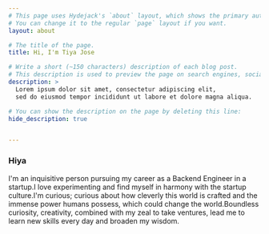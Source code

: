 ```yaml
---
# This page uses Hydejack's `about` layout, which shows the primary author's picture and about text at the top.
# You can change it to the regular `page` layout if you want.
layout: about

# The title of the page.
title: Hi, I'm Tiya Jose

# Write a short (~150 characters) description of each blog post.
# This description is used to preview the page on search engines, social media, etc.
description: >
  Lorem ipsum dolor sit amet, consectetur adipiscing elit,
  sed do eiusmod tempor incididunt ut labore et dolore magna aliqua.

# You can show the description on the page by deleting this line:
hide_description: true


---
```



### Hiya
 I'm an inquisitive person pursuing my career as a Backend Engineer in a startup.I love experimenting and find myself in harmony with the startup culture.I'm curious; curious about how cleverly this world is crafted and the immense power humans possess, which could change the world.Boundless curiosity, creativity, combined with my zeal to take ventures, lead me to learn new skills every day and broaden my wisdom.
